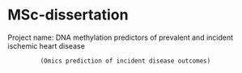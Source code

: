 # MSc-dissertation
Project name: DNA methylation predictors of prevalent and incident ischemic heart disease 
             
             (Omics prediction of incident disease outcomes)
